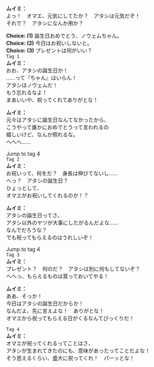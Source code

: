 # 

  
**ムイミ：**  
よっ！　オマエ、元気にしてたか？　アタシは元気だぞ！  
それで？　アタシになんか用か？  
  
**Choice: (1)**  誕生日おめでとう、ノウェムちゃん。  
**Choice: (2)**  今日はお祝いしないと。  
**Choice: (3)**  プレゼントは何がいい？  
`Tag 1`  
**ムイミ：**  
おお、アタシの誕生日か！  
……って『ちゃん』はいらん！  
アタシはノウェムだ！  
もう忘れるなよ！  
まあいいや、祝ってくれてありがとな！  
  
**ムイミ：**  
元々はアタシに誕生日なんてなかったから、  
こうやって誰かにおめでとうって言われるの  
嬉しいけど、なんか照れるな。  
へへへ……  
  
Jump to tag 4  
`Tag 2`  
**ムイミ：**  
お祝いって、何をだ？　身長は伸びてないし……  
へっ？　アタシの誕生日？  
ひょっとして、  
オマエがお祝いしてくれるのか！？  
  
**ムイミ：**  
アタシの誕生日ってさ、  
アタシ以外のヤツが大事にしたがるんだよな……  
なんでだろうな？  
でも祝ってもらえるのはうれしいぞ！  
  
Jump to tag 4  
`Tag 3`  
**ムイミ：**  
プレゼント？　何のだ？　アタシは別に何もしてないぞ？  
へへっ、もらえるものは貰っておいてやる！  
  
**ムイミ：**  
ああ、そっか！  
今日はアタシの誕生日だからか！  
なんだよ、先に言えよな！　ありがとな！  
オマエから祝ってもらえる日がくるなんてびっくりだ！  
  
`Tag 4`  
**ムイミ：**  
オマエが祝ってくれるってことはさ、  
アタシが生まれてきたのにも、意味があったってことだよな！  
そう思えるくらい、盛大に祝ってくれ！　パーッとな！  
